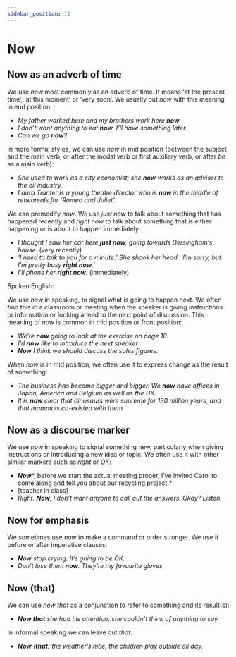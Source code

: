```yaml
---
sidebar_position: 11
---
```


# Now

## Now as an adverb of time

We use *now* most commonly as an adverb of time. It means ‘at the present time’, ‘at this moment’ or ‘very soon’. We usually put *now* with this meaning in end position:

- *My father worked here and my brothers work here **now**.*
- *I don’t want anything to eat **now**. I’ll have something later.*
- *Can we go **now**?*

In more formal styles, we can use *now* in mid position (between the subject and the main verb, or after the modal verb or first auxiliary verb, or after *be* as a main verb):

- *She used to work as a city economist; she **now** works as an adviser to the oil industry.*
- *Laura Tranter is a young theatre director who is **now** in the middle of rehearsals for ‘Romeo and Juliet’.*

We can premodify *now*. We use *just now* to talk about something that has happened recently and *right now* to talk about something that is either happening or is about to happen immediately:

- *I thought I saw her car here **just now**, going towards Dersingham’s house.* (very recently)
- *‘I need to talk to you for a minute.’ She shook her head. ‘I’m sorry, but I’m pretty busy **right now**.’*
- *I’ll phone her **right now**.* (immediately)

Spoken English:

We use *now* in speaking, to signal what is going to happen next. We often find this in a classroom or meeting when the speaker is giving instructions or information or looking ahead to the next point of discussion. This meaning of *now* is common in mid position or front position:

- *We’re **now** going to look at the exercise on page 10.*
- *I’d **now** like to introduce the next speaker.*
- ***Now*** *I think we should discuss the sales figures.*

When *now* is in mid position, we often use it to express change as the result of something:

- *The business has become bigger and bigger. We **now** have offices in Japan, America and Belgium as well as the UK.*
- *It is **now** clear that dinosaurs were supreme for 130 million years, and that mammals co-existed with them.*

## Now as a discourse marker

We use *now* in speaking to signal something new, particularly when giving instructions or introducing a new idea or topic. We often use it with other similar markers such as *right* or *OK*:

- ***Now****, before we start the actual meeting proper, I’ve invited Carol to come along and tell you about our recycling project.*
- \[teacher in class\]
- *Right. **Now**, I don’t want anyone to call out the answers. Okay? Listen.*

## Now for emphasis

We sometimes use *now* to make a command or order stronger. We use it before or after imperative clauses:

- ***Now*** *stop crying. It’s going to be OK.*
- *Don’t lose them **now**. They’re my favourite gloves.*

## Now (that)

We can use *now* *that* as a conjunction to refer to something and its result(s):

- ***Now that*** *she had his attention, she couldn’t think of anything to say.*

In informal speaking we can leave out *that*:

- ***Now*** *(**that**) the weather’s nice, the children play outside all day.*
